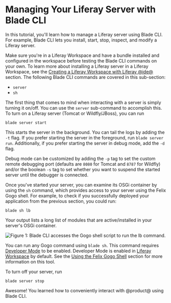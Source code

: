 # Managing Your Liferay Server with Blade CLI [](id=managing-module-projects-with-blade-cli)

In this tutorial, you'll learn how to manage a Liferay server using Blade CLI.
For example, Blade CLI lets you install, start, stop, inspect, and modify a
Liferay server.

Make sure you're in a Liferay Workspace and have a bundle installed and
configured in the workspace before testing the Blade CLI commands on your own.
To learn more about installing a Liferay server in a Liferay Workspace, see the
[Creating a Liferay Workspace with Liferay @ide@](/develop/tutorials/-/knowledge_base/7-1/creating-a-liferay-workspace-with-liferay-ide)
section. The following Blade CLI commands are covered in this sub-section:

- `server`
- `sh`

The first thing that comes to mind when interacting with a server is simply
turning it on/off. You can use the `server` sub-command to accomplish this. To
turn on a Liferay server (Tomcat or Wildfly/JBoss), you can run

    blade server start

This starts the server in the background. You can tail the logs by adding the
`-t` flag. If you prefer starting the server in the foreground, run `blade
server run`. Additionally, if you prefer starting the server in debug mode, add
the `-d` flag.

Debug mode can be customized by adding the `-p` tag to set the custom remote
debugging port (defaults are `8080` for Tomcat and `8787` for Wildfly) and/or
the boolean `-s` tag to set whether you want to suspend the started server until
the debugger is connected.

Once you've started your server, you can examine its OSGi container by using the
`sh` command, which provides access to your server using the Felix Gogo shell.
For example, to check if you successfully deployed your application from the
previous section, you could run:

    blade sh lb

Your output lists a long list of modules that are active/installed in your
server's OSGi container.

![Figure 1: Blade CLI accesses the Gogo shell script to run the `lb` command.](../../../images/blade-sh.png)

You can run any Gogo command using `blade sh`. This command requires
[Developer Mode](/develop/tutorials/-/knowledge_base/7-1/using-developer-mode-with-themes#setting-developer-mode-for-your-server-using-portal-developer-properties)
to be enabled. Developer Mode is enabled in
[Liferay Workspace](/develop/tutorials/-/knowledge_base/7-1/liferay-workspace)
by default. See the
[Using the Felix Gogo Shell](/develop/reference/-/knowledge_base/7-1/using-the-felix-gogo-shell)
section for more information on this tool.

To turn off your server, run

    blade server stop

Awesome! You learned how to conveniently interact with @product@ using Blade
CLI.
